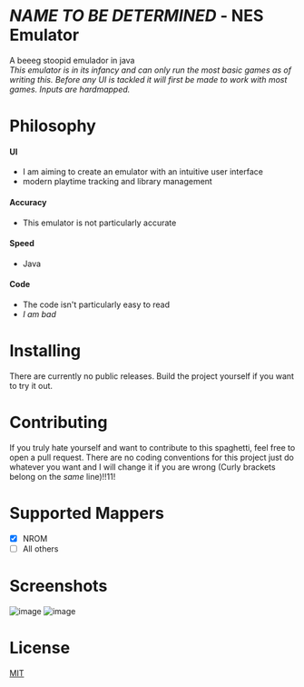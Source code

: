 # _NAME TO BE DETERMINED_ - NES Emulator 

A beeeg stoopid emulador in java  
_This emulator is in its infancy and can only run the most basic games as of writing this. Before any 
UI is tackled it will first be made to work with most games. Inputs are hardmapped._

# Philosophy

#### UI
 - I am aiming to create an emulator with an intuitive user interface
 - modern playtime tracking and library management
#### Accuracy
 - This emulator is not particularly accurate
#### Speed
 - Java
#### Code
 - The code isn't particularly easy to read
 - *I am bad*

 


# Installing

There are currently no public releases.
Build the project yourself if you want to try it out.


# Contributing
If you truly hate yourself and want to contribute to this spaghetti, feel free to open a pull request. There are no coding conventions for this project just do whatever you want and I will change it if you are wrong (Curly brackets belong on the _same_ line)!!11!

# Supported Mappers

- [x] NROM
- [ ] All others

# Screenshots

![image](https://user-images.githubusercontent.com/39669932/162566678-f8753e43-79f1-4cef-8bab-5ca63a966be4.png)
![image](https://user-images.githubusercontent.com/39669932/162566722-bd417ab4-59e2-4863-beb3-32417db2730c.png)

# License
[MIT](https://choosealicense.com/licenses/mit/)

